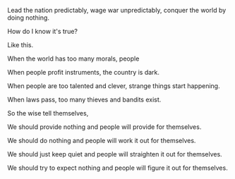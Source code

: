 Lead the nation predictably,
wage war unpredictably,
conquer the world by doing nothing.

How do I know it's true?

Like this.

When the world has too many morals,
people

When people profit instruments,
the country is dark.

When people are too talented and clever,
strange things start happening.

When laws pass,
too many thieves and bandits exist.

So the wise tell themselves,

We should provide nothing
and people will provide for themselves.

We should do nothing
and people will work it out for themselves.

We should just keep quiet
and people will straighten it out for themselves.

We should try to expect nothing
and people will figure it out for themselves.
